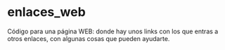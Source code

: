 # enlaces_web
Código para una página WEB: donde hay unos links con los que entras a otros enlaces, con algunas cosas que pueden ayudarte.
